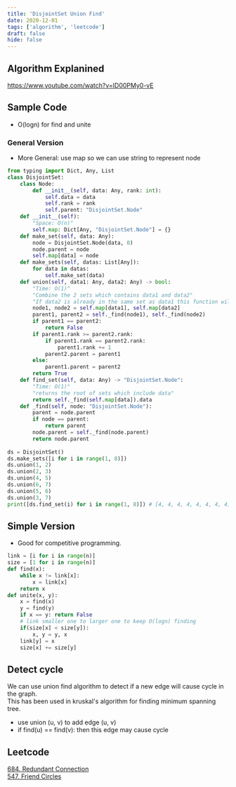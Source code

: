 ```yaml
---
title: 'DisjointSet Union Find'
date: 2020-12-01
tags: ['algorithm', 'leetcode']
draft: false
hide: false
---
```


## Algorithm Explanined
https://www.youtube.com/watch?v=ID00PMy0-vE

## Sample Code
* O(logn) for find and unite
### General Version
* More General: use map so we can use string to represent node
``` python
from typing import Dict, Any, List
class DisjointSet:
    class Node:
        def __init__(self, data: Any, rank: int):
            self.data = data
            self.rank = rank
            self.parent: "DisjointSet.Node"
    def __init__(self):
        "Space: O(n)"
        self.map: Dict[Any, "DisjointSet.Node"] = {}
    def make_set(self, data: Any):
        node = DisjointSet.Node(data, 0)
        node.parent = node
        self.map[data] = node
    def make_sets(self, datas: List[Any]):
        for data in datas:
            self.make_set(data)
    def union(self, data1: Any, data2: Any) -> bool:
        "Time: O(1)"
        "Combine the 2 sets which contains data1 and data2"
        "If data2 is already in the same set as data1 this function will return False"
        node1, node2 = self.map[data1], self.map[data2]
        parent1, parent2 = self._find(node1), self._find(node2)
        if parent1 == parent2:
            return False
        if parent1.rank >= parent2.rank:
            if parent1.rank == parent2.rank:
                parent1.rank += 1
            parent2.parent = parent1
        else:
            parent1.parent = parent2
        return True
    def find_set(self, data: Any) -> "DisjointSet.Node":
        "Time: O(1)"
        "returns the root of sets which include data"
        return self._find(self.map[data]).data
    def _find(self, node: "DisjointSet.Node"):
        parent = node.parent
        if node == parent:
            return parent
        node.parent = self._find(node.parent)
        return node.parent
        
ds = DisjointSet()
ds.make_sets([i for i in range(1, 8)])
ds.union(1, 2)
ds.union(2, 3)
ds.union(4, 5)
ds.union(6, 7)
ds.union(5, 6)
ds.union(3, 7)
print([ds.find_set(i) for i in range(1, 8)]) # [4, 4, 4, 4, 4, 4, 4, 4]
```
## Simple Version
* Good for competitive programming.
``` python
link = [i for i in range(n)]
size = [1 for i in range(n)]
def find(x):
    while x != link[x]:
        x = link[x]
    return x
def unite(x, y):
    x = find(x)
    y = find(y)
    if x == y: return False
    # link smaller one to larger one to keep O(logn) finding
    if(size[x] < size[y]):
        x, y = y, x
    link[y] = x
    size[x] += size[y]
```

## Detect cycle
We can use union find algorithm to detect if a new edge will cause cycle in the graph.  
This has been used in kruskal's algorithm for finding minimum spanning tree.  
* use union (u, v) to add edge (u, v)
* if find(u) == find(v): then this edge may cause cycle

## Leetcode
[684. Redundant Connection](https://leetcode.com/problems/redundant-connection/)  
[547. Friend Circles](https://leetcode.com/problems/friend-circles/)  